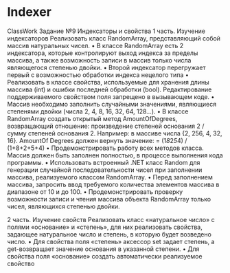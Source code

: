 # Indexer
ClassWork
Задание №9
Индексаторы и свойства
1 часть. Изучение индексаторов
Реализовать класс RandomArray, представляющий собой массив натуральных чисел. 
•	В классе RandomArray есть 2 индексатора, которые контролируют выход индекса за пределы массива, 
  а также возможность записи в массив только числа являющегося степенью двойки.
•	Второй индексатор перегружает первый с возможностью обработки индекса нецелого типа
•	Реализовать в классе свойства, используемые для хранения длины массива (int) и ошибки последней обработки (bool). 
  Редактирование поддерживаемого свойством поля запрещено в вызывающем коде.
•	Массив необходимо заполнить случайными значениями, являющиеся степенями двойки (числа 2, 4, 8, 16, 32, 64, 128…). 
•	В классе RandomArray создать открытый метод AmountOfDegrees, возвращающий отношение: 
  произведение степеней основания 2 / сумму степеней основания 2.
  Например: в  массиве числа  {2, 256, 4, 32, 16}. 
  AmountOf Degrees должен вернуть значение: = (1*8*2*5*4) / (1+8+2+5+4)
•	Продемонстрировать работу всех методов класса. Массив должен быть заполнен полностью, в процессе выполнения кода программы.
•	Использовать встроенный .NET класс Random для генерации случайной последовательности чисел при заполнении массива, 
  реализуемого классом RandomArray.
•	Перед заполнением массива, запросить ввод требуемого количества элементов массива в диапазоне от 10 и до 100.
•	Продемонстрировать проверку возможности записи и чтения массива объекта RandomArray только чисел, являющихся степенью двойки.

2 часть. Изучение свойств
  Реализовать класс «натуральное число» с полями «основание» и «степень», для них реализовать свойства, 
  задающее натуральное число и степень, в которую будет возведено число. 
•	Для свойства поля «степень» аксессор set задает степень, а get-возвращает значение основания в указанной степени.
•	Для свойства поля «основание» создать автоматически реализуемое свойство 

